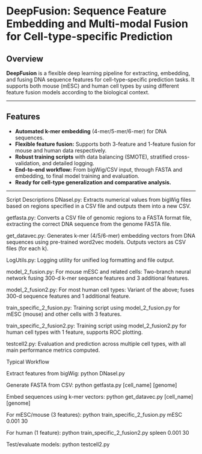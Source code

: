 # DeepFusion: Sequence Feature Embedding and Multi-modal Fusion for Cell-type-specific Prediction

## Overview

**DeepFusion** is a flexible deep learning pipeline for extracting, embedding, and fusing DNA sequence features for cell-type-specific prediction tasks. It supports both mouse (mESC) and human cell types by using different feature fusion models according to the biological context.

---

## Features

- **Automated k-mer embedding** (4-mer/5-mer/6-mer) for DNA sequences.
- **Flexible feature fusion:** Supports both 3-feature and 1-feature fusion for mouse and human data respectively.
- **Robust training scripts** with data balancing (SMOTE), stratified cross-validation, and detailed logging.
- **End-to-end workflow:** From bigWig/CSV input, through FASTA and embedding, to final model training and evaluation.
- **Ready for cell-type generalization and comparative analysis.**

---
Script Descriptions
DNasel.py:
Extracts numerical values from bigWig files based on regions specified in a CSV file and outputs them into a new CSV.

getfasta.py:
Converts a CSV file of genomic regions to a FASTA format file, extracting the correct DNA sequence from the genome FASTA file.

get_datavec.py:
Generates k-mer (4/5/6-mer) embedding vectors from DNA sequences using pre-trained word2vec models. Outputs vectors as CSV files (for each k).

LogUtils.py:
Logging utility for unified log formatting and file output.

model_2_fusion.py:
For mouse mESC and related cells: Two-branch neural network fusing 300-d k-mer sequence features and 3 additional features.

model_2_fusion2.py:
For most human cell types: Variant of the above; fuses 300-d sequence features and 1 additional feature.

train_specific_2_fusion.py:
Training script using model_2_fusion.py for mESC (mouse) and other cells with 3 features.

train_specific_2_fusion2.py:
Training script using model_2_fusion2.py for human cell types with 1 feature, supports ROC plotting.

testcell2.py:
Evaluation and prediction across multiple cell types, with all main performance metrics computed.

Typical Workflow

Extract features from bigWig:
python DNasel.py

Generate FASTA from CSV:
python getfasta.py [cell_name] [genome]

Embed sequences using k-mer vectors:
python get_datavec.py [cell_name] [genome]

For mESC/mouse (3 features):
python train_specific_2_fusion.py mESC 0.001 30

For human (1 feature):
python train_specific_2_fusion2.py spleen 0.001 30

Test/evaluate models:
python testcell2.py
